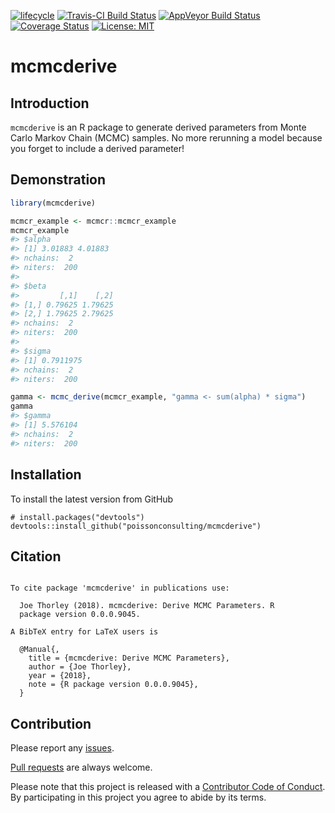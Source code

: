 
<!-- README.md is generated from README.Rmd. Please edit that file -->

[![lifecycle](https://img.shields.io/badge/lifecycle-experimental-orange.svg)](https://www.tidyverse.org/lifecycle/#experimental)
[![Travis-CI Build
Status](https://travis-ci.org/poissonconsulting/mcmcderive.svg?branch=master)](https://travis-ci.org/poissonconsulting/mcmcderive)
[![AppVeyor Build
Status](https://ci.appveyor.com/api/projects/status/github/poissonconsulting/mcmcderive?branch=master&svg=true)](https://ci.appveyor.com/project/poissonconsulting/mcmcderive)
[![Coverage
Status](https://img.shields.io/codecov/c/github/poissonconsulting/mcmcderive/master.svg)](https://codecov.io/github/poissonconsulting/mcmcderive?branch=master)
[![License:
MIT](https://img.shields.io/badge/License-MIT-green.svg)](https://opensource.org/licenses/MIT)

# mcmcderive

## Introduction

`mcmcderive` is an R package to generate derived parameters from Monte
Carlo Markov Chain (MCMC) samples. No more rerunning a model because you
forget to include a derived parameter\!

## Demonstration

``` r
library(mcmcderive)

mcmcr_example <- mcmcr::mcmcr_example
mcmcr_example
#> $alpha
#> [1] 3.01883 4.01883
#> nchains:  2 
#> niters:  200 
#> 
#> $beta
#>         [,1]    [,2]
#> [1,] 0.79625 1.79625
#> [2,] 1.79625 2.79625
#> nchains:  2 
#> niters:  200 
#> 
#> $sigma
#> [1] 0.7911975
#> nchains:  2 
#> niters:  200

gamma <- mcmc_derive(mcmcr_example, "gamma <- sum(alpha) * sigma")
gamma
#> $gamma
#> [1] 5.576104
#> nchains:  2 
#> niters:  200
```

## Installation

To install the latest version from GitHub

    # install.packages("devtools")
    devtools::install_github("poissonconsulting/mcmcderive")

## Citation

``` 

To cite package 'mcmcderive' in publications use:

  Joe Thorley (2018). mcmcderive: Derive MCMC Parameters. R
  package version 0.0.0.9045.

A BibTeX entry for LaTeX users is

  @Manual{,
    title = {mcmcderive: Derive MCMC Parameters},
    author = {Joe Thorley},
    year = {2018},
    note = {R package version 0.0.0.9045},
  }
```

## Contribution

Please report any
[issues](https://github.com/poissonconsulting/mcmcderive/issues).

[Pull requests](https://github.com/poissonconsulting/mcmcderive/pulls)
are always welcome.

Please note that this project is released with a [Contributor Code of
Conduct](CONDUCT.md). By participating in this project you agree to
abide by its terms.
